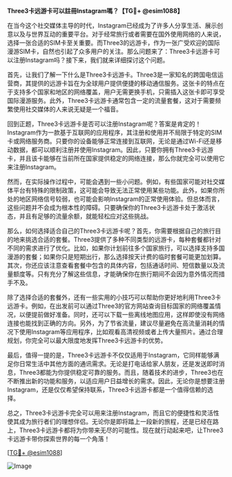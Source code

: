 **Three3卡远游卡可以註冊Instagram嗎？【TG💪+ @esim1088】**

在当今这个社交媒体主导的时代，Instagram已经成为了许多人分享生活、展示创意以及与世界互动的重要平台。对于经常旅行或者需要在国外使用网络的人来说，选择一张合适的SIM卡至关重要。而Three3的远游卡，作为一张广受欢迎的国际漫游SIM卡，自然也引起了众多用户的关注。那么问题来了：Three3卡远游卡可以注册Instagram吗？接下来，我们就来详细探讨这个问题。

首先，让我们了解一下什么是Three3卡远游卡。Three3是一家知名的跨国电信运营商，其提供的远游卡旨在为全球用户提供便捷的移动通信服务。这张卡的特点在于支持多个国家和地区的网络覆盖，用户无需更换手机，只需插入这张卡即可享受国际漫游服务。此外，Three3卡远游卡通常包含一定的流量套餐，这对于需要频繁使用社交媒体的人来说无疑是一个福音。

回到正题，Three3卡远游卡是否可以注册Instagram呢？答案是肯定的！Instagram作为一款基于互联网的应用程序，其注册和使用并不局限于特定的SIM卡或网络服务商。只要你的设备能够正常连接到互联网，无论是通过Wi-Fi还是移动数据，都可以顺利注册并使用Instagram。因此，只要你拥有Three3卡远游卡，并且该卡能够在当前所在国家提供稳定的网络连接，那么你就完全可以使用它来注册Instagram。

然而，在实际操作过程中，可能会遇到一些小问题。例如，有些国家可能对社交媒体平台有特殊的限制政策，这可能会导致无法正常使用某些功能。此外，如果你所处的地区网络信号较弱，也可能会影响Instagram的正常使用体验。但总体而言，这些问题并不会成为根本性的障碍。只要确保你的Three3卡远游卡处于激活状态，并且有足够的流量余额，就能轻松应对这些挑战。

那么，如何选择适合自己的Three3卡远游卡呢？首先，你需要根据自己的旅行目的地来挑选合适的套餐。Three3提供了多种不同类型的远游卡，每种套餐都针对不同的需求进行了优化。比如，如果你计划前往多个国家旅行，可以选择支持多国漫游的套餐；如果你只是短期出行，那么选择按天计费的临时套餐可能更加划算。其次，你还应该注意查看套餐中包含的具体内容，包括通话时间、短信数量以及流量额度等。只有充分了解这些信息，才能确保你在旅行期间不会因为意外情况而措手不及。

除了选择合适的套餐外，还有一些实用的小技巧可以帮助你更好地利用Three3卡远游卡。例如，在出发前可以通过Three3的官方网站查询目标国家的网络覆盖情况，以便提前做好准备。同时，还可以下载一些离线地图应用，这样即使没有网络连接也能找到正确的方向。另外，为了节省流量，建议尽量避免在高流量消耗的情况下使用Instagram等应用程序，比如观看高清视频或者上传大量照片。通过合理规划，你完全可以最大限度地发挥Three3卡远游卡的优势。

最后，值得一提的是，Three3卡远游卡不仅仅适用于Instagram，它同样能够满足你日常生活中其他方面的通讯需求。无论是打电话给家人朋友，还是发送即时消息，Three3都能为你提供稳定可靠的服务。而且，随着技术的进步，Three3也在不断推出新的功能和服务，以适应用户日益增长的需求。因此，无论你是想要注册Instagram，还是仅仅希望保持联系，Three3卡远游卡都是一个值得信赖的选择。

总之，Three3卡远游卡完全可以用来注册Instagram，而且它的便捷性和灵活性使其成为旅行者们的理想伴侣。无论你是即将踏上一段新的旅程，还是已经在路上，Three3卡远游卡都将为你带来无尽的可能性。现在就行动起来吧，让Three3卡远游卡带你探索世界的每一个角落！

[[TG💪+ @esim1088](https://t.me/s/esim1088)] 

![Image](https://i.postimg.cc/4NQfJmqS/Snipaste-2025-05-13-00-14-12.png)